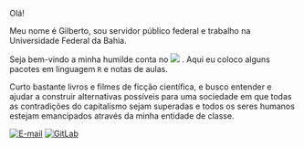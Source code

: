 Olá!

Meu nome é Gilberto, sou servidor público federal e trabalho na Universidade Federal da Bahia.

Seja bem-vindo a minha humilde conta no [![](https://img.shields.io/static/v1?label=GitHub&message=gilberto-sassi&color=black&logo=github)](https://github.com/gilberto-sassi/) . Aqui eu coloco alguns pacotes em linguagem `R` e notas de aulas.

Curto bastante livros e filmes de ficção científica, e  busco entender e ajudar a construir alternativas possíveis para uma sociedade em que todas as contradições do capitalismo sejam superadas e todos os seres humanos estejam emancipados através da minha entidade de classe.

[![E-mail](https://img.shields.io/badge/-E--mail-blue)](mailto:sassi.pereira.gilberto@gmail.com)
[![GitLab](https://img.shields.io/badge/-GitLab-orange)](https://gitlab.com/gilberto-sassi)

